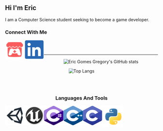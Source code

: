 ## Hi I'm Eric
I am  a Computer Science student seeking to become a game developer.

### Connect With Me
[<img align="left" width="64px" height="64px" src="images/icons/itchio.svg"/>][itchio]
[<img align="left" width="64px" height="64px" src="images/icons/linkedin.svg"/>][linkedin]


<br />
<br />

<div align="center">

___
![Eric Gomes Gregory's GitHub stats][userstats]


![Top Langs][userlangs]

<div/>

<br />
<br />


### Languages And Tools
<img align="left" width="64px" height="64px" src="images/icons/unity.svg"/>
<img align="left" width="64px" height="64px" src="images/icons/unreal.svg"/>
<img align="left" width="64px" height="64px" src="images/icons/csharp.svg"/>
<img align="left" width="64px" height="64px" src="images/icons/cpp.svg"/>
<img align="left" width="64px" height="64px" src="images/icons/c.svg"/>
<img align="left" width="70px" height="70px" src="images/icons/python.svg"/>

<!-- Links to social medias -->
[itchio]: https://ericgomes.itch.io/
[linkedin]: https://www.linkedin.com/in/eric-gregory-16a502183/

<!-- Links to github stats -->
[userstats]: https://github-readme-stats.vercel.app/api?username=EricGomesGregory&show_icons=true&theme=github_dark&hide_border=true
[userlangs]: https://github-readme-stats.vercel.app/api/top-langs/?username=EricGomesGregory&layout=compact&theme=github_dark&hide_border=true
